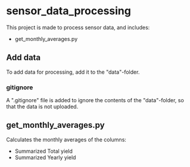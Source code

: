 # sensor_data_processing
This project is made to process sensor data, and includes:
* get_monthly_averages.py

## Add data
To add data for processing, add it to the "data"-folder.

### gitignore
A ".gitignore" file is added to ignore the contents of the "data"-folder, so that the data is not uploaded.

## get_monthly_averages.py
Calculates the monthly averages of the columns:
* Summarized Total yield
* Summarized Yearly yield